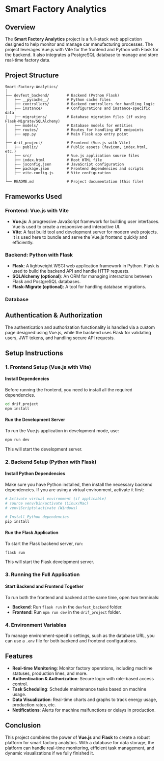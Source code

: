 # Smart Factory Analytics

## Overview
The **Smart Factory Analytics** project is a full-stack web application designed to help monitor and manage car manufacturing processes. The project leverages Vue.js with Vite for the frontend and Python with Flask for the backend. It also integrates a PostgreSQL database to manage and store real-time factory data.

## Project Structure
```
Smart-Factory-Analytics/
│
├── devfest_backend/        # Backend (Python Flask)
│   ├── __pycache__/        # Python cache files
│   ├── controllers/        # Backend controllers for handling logic
│   ├── instance/           # Configurations and instance-specific data
│   ├── migrations/         # Database migration files (if using Flask-Migrate/SQLAlchemy)
│   ├── models/             # Database models for entities
│   ├── routes/             # Routes for handling API endpoints
│   ├── app.py              # Main Flask app entry point
│
├── drif_project/           # Frontend (Vue.js with Vite)
│   ├── public/             # Public assets (favicon, index.html, etc.)
│   ├── src/                # Vue.js application source files
│   ├── index.html          # Root HTML file
│   ├── jsconfig.json       # JavaScript configuration
│   ├── package.json        # Frontend dependencies and scripts
│   ├── vite.config.js      # Vite configuration
│
└── README.md               # Project documentation (this file)
```

## Frameworks Used

### Frontend: Vue.js with Vite
- **Vue.js**: A progressive JavaScript framework for building user interfaces. Vue is used to create a responsive and interactive UI.
- **Vite**: A fast build tool and development server for modern web projects. It is used here to bundle and serve the Vue.js frontend quickly and efficiently.

### Backend: Python with Flask
- **Flask**: A lightweight WSGI web application framework in Python. Flask is used to build the backend API and handle HTTP requests.
- **SQLAlchemy (optional)**: An ORM for managing interactions between Flask and PostgreSQL databases.
- **Flask-Migrate (optional)**: A tool for handling database migrations.

### Database

## Authentication & Authorization
The authentication and authorization functionality is handled via a custom page designed using Vue.js, while the backend uses Flask for validating users, JWT tokens, and handling secure API requests.

## Setup Instructions

### 1. Frontend Setup (Vue.js with Vite)

#### Install Dependencies
Before running the frontend, you need to install all the required dependencies.

```bash
cd drif_project
npm install
```

#### Run the Development Server
To run the Vue.js application in development mode, use:

```bash
npm run dev
```

This will start the development server.

### 2. Backend Setup (Python with Flask)

#### Install Python Dependencies
Make sure you have Python installed, then install the necessary backend dependencies. If you are using a virtual environment, activate it first:

```bash
# Activate virtual environment (if applicable)
# source venv/bin/activate (Linux/Mac)
# venv\Scripts\activate (Windows)

# Install Python dependencies
pip install
```

#### Run the Flask Application
To start the Flask backend server, run:

```bash
flask run
```

This will start the Flask development server.

### 3. Running the Full Application

#### Start Backend and Frontend Together
To run both the frontend and backend at the same time, open two terminals:

- **Backend**: Run `flask run` in the `devfest_backend` folder.
- **Frontend**: Run `npm run dev` in the `drif_project` folder.

### 4. Environment Variables
To manage environment-specific settings, such as the database URL, you can use a `.env` file for both backend and frontend configurations.

## Features
- **Real-time Monitoring**: Monitor factory operations, including machine statuses, production lines, and more.
- **Authentication & Authorization**: Secure login with role-based access control.
- **Task Scheduling**: Schedule maintenance tasks based on machine usage.
- **Data Visualization**: Real-time charts and graphs to track energy usage, production rates, etc.
- **Notifications**: Alerts for machine malfunctions or delays in production.

## Conclusion
This project combines the power of **Vue.js** and **Flask** to create a robust platform for smart factory analytics. With a database for data storage, the platform can handle real-time monitoring, efficient task management, and dynamic visualizations if we fully finished it.
